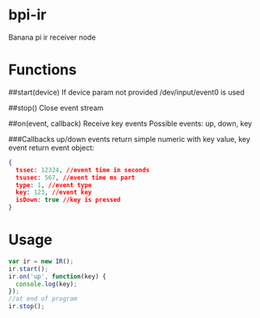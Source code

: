# bpi-ir
Banana pi ir receiver node

# Functions

##start(device)
If device param not provided /dev/input/event0 is used

##stop()
Close event stream

##on(event, callback)
Receive key events
Possible events: up, down, key

###Callbacks
up/down events return simple numeric with key value,
key event return event object:
```json
{
  tssec: 12324, //event time in seconds
  tsusec: 567, //event time ms part
  type: 1, //event type
  key: 123, //event key
  isDown: true //key is pressed
}
```

# Usage
```js
var ir = new IR();
ir.start();
ir.on('up', function(key) {
  console.log(key);	
});
//at end of program
ir.stop();
```